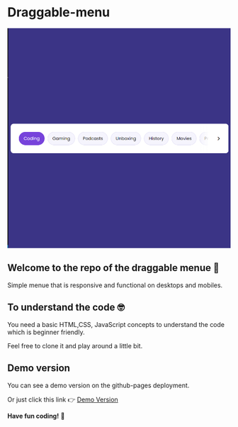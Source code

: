 # Draggable-menu
![](./screenshot.png)

## Welcome to the repo of the draggable menue 👋
Simple menue that is responsive and functional on desktops and mobiles.

## To understand the code 🤓
You need a basic HTML,CSS, JavaScript concepts to understand the code which is beginner friendly.

Feel free to clone it and play around a little bit.

## Demo version
You can see a demo version on the github-pages deployment.

Or just click this link 👉 [Demo Version](https://roudi22.github.io/draggable-menu/)

**Have fun coding!** 🚀
